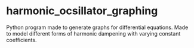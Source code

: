 # harmonic_ocsillator_graphing
Python program made to generate graphs for differential equations. Made to model different forms of harmonic dampening with varying constant coefficients. 
